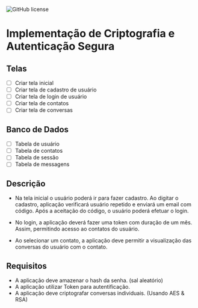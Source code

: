 ![GitHub license](https://img.shields.io/github/license/jjcapellan/flask-examples-pyjwt.svg)
# Implementação de Criptografia e Autenticação Segura

## Telas
* [ ] Criar tela inicial
* [ ] Criar tela de cadastro de usuário
* [ ] Criar tela de login de usuário
* [ ] Criar tela de contatos
* [ ] Criar tela de conversas

## Banco de Dados
* [ ] Tabela de usuário
* [ ] Tabela de contatos
* [ ] Tabela de sessão
* [ ] Tabela de messagens

## Descrição
* Na tela inicial o usuário poderá ir para fazer cadastro. Ao digitar
  o cadastro, aplicação verificará usuário repetido e enviará um email com
  código. Após a aceitação do código, o usuário poderá efetuar o login.

* No login, a aplicação deverá fazer uma token com duração de um mês. Assim,
  permitindo acesso ao contatos do usuário.

* Ao selecionar um contato, a aplicação deve permitir a visualização das
  conversas do usuário com o contato. 

## Requisitos
* A aplicação deve amazenar o hash da senha. (sal aleatório)
* A aplicação utilizar Token para autentificação.
* A aplicação deve criptografar conversas individuais. (Usando AES & RSA)

